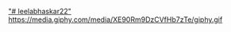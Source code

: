 ["# leelabhaskar22" 
](https://media.giphy.com/media/XE90Rm9DzCVfHb7zTe/giphy.gif)https://media.giphy.com/media/XE90Rm9DzCVfHb7zTe/giphy.gif

